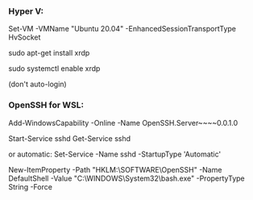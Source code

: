 ### Hyper V:
Set-VM -VMName "Ubuntu 20.04" -EnhancedSessionTransportType HvSocket

sudo apt-get install xrdp

sudo systemctl enable xrdp

(don't auto-login)


### OpenSSH for WSL:
Add-WindowsCapability -Online -Name OpenSSH.Server~~~~0.0.1.0

Start-Service sshd
Get-Service sshd

or automatic:
Set-Service -Name sshd -StartupType 'Automatic'

New-ItemProperty -Path "HKLM:\SOFTWARE\OpenSSH" -Name DefaultShell -Value "C:\WINDOWS\System32\bash.exe" -PropertyType String -Force

